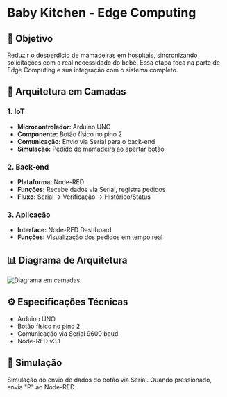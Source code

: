 # Baby Kitchen - Edge Computing

## 🎯 Objetivo
Reduzir o desperdício de mamadeiras em hospitais, sincronizando solicitações com a real necessidade do bebê. Essa etapa foca na parte de Edge Computing e sua integração com o sistema completo.

## 🧱 Arquitetura em Camadas

### 1. IoT
- **Microcontrolador:** Arduino UNO
- **Componente:** Botão físico no pino 2
- **Comunicação:** Envio via Serial para o back-end
- **Simulação:** Pedido de mamadeira ao apertar botão

### 2. Back-end
- **Plataforma:** Node-RED
- **Funções:** Recebe dados via Serial, registra pedidos
- **Fluxo:** Serial → Verificação → Histórico/Status

### 3. Aplicação
- **Interface:** Node-RED Dashboard
- **Funções:** Visualização dos pedidos em tempo real

## 📊 Diagrama de Arquitetura

![Diagrama em camadas](diagrama-baby-kitchen.png)

## ⚙️ Especificações Técnicas
- Arduino UNO
- Botão físico no pino 2
- Comunicação via Serial 9600 baud
- Node-RED v3.1

## 🧪 Simulação
Simulação do envio de dados do botão via Serial. Quando pressionado, envia "P" ao Node-RED.
